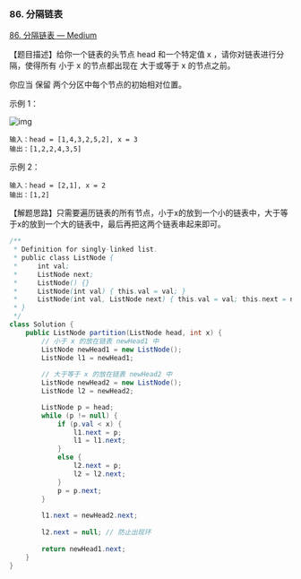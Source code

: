 ### 86. 分隔链表

[86. 分隔链表 — Medium](https://leetcode-cn.com/problems/partition-list/)

【题目描述】给你一个链表的头节点 head 和一个特定值 x ，请你对链表进行分隔，使得所有 小于 x 的节点都出现在 大于或等于 x 的节点之前。

你应当 保留 两个分区中每个节点的初始相对位置。

示例 1：

![img](https://assets.leetcode.com/uploads/2021/01/04/partition.jpg)

```
输入：head = [1,4,3,2,5,2], x = 3
输出：[1,2,2,4,3,5]
```


示例 2：

```
输入：head = [2,1], x = 2
输出：[1,2]
```

【解题思路】只需要遍历链表的所有节点，小于x的放到一个小的链表中，大于等于x的放到一个大的链表中，最后再把这两个链表串起来即可。

```java
/**
 * Definition for singly-linked list.
 * public class ListNode {
 *     int val;
 *     ListNode next;
 *     ListNode() {}
 *     ListNode(int val) { this.val = val; }
 *     ListNode(int val, ListNode next) { this.val = val; this.next = next; }
 * }
 */
class Solution {
    public ListNode partition(ListNode head, int x) {
        // 小于 x 的放在链表 newHead1 中
        ListNode newHead1 = new ListNode();
        ListNode l1 = newHead1;
        
        // 大于等于 x 的放在链表 newHead2 中
        ListNode newHead2 = new ListNode();
        ListNode l2 = newHead2;

        ListNode p = head;
        while (p != null) {
            if (p.val < x) {
                l1.next = p;
                l1 = l1.next;
            }
            else {
                l2.next = p;
                l2 = l2.next;
            }
            p = p.next;
        }
        
        l1.next = newHead2.next;
        
        l2.next = null; // 防止出现环
        
        return newHead1.next;
    }
}
```
